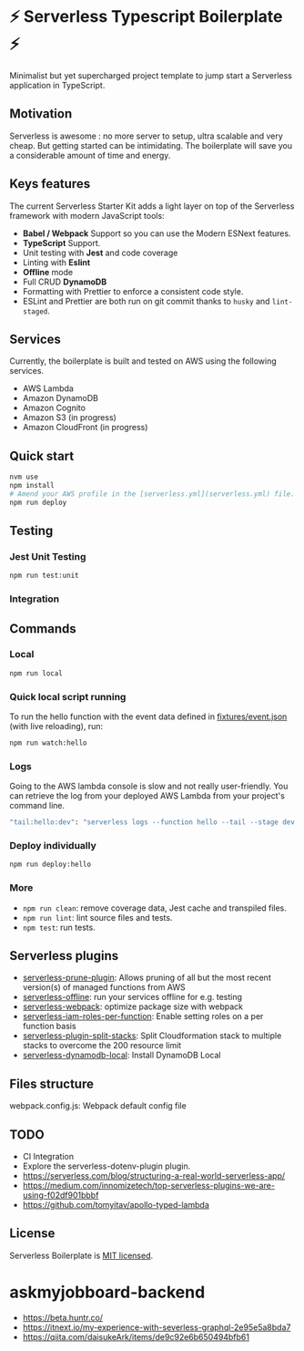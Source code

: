 # ⚡️ Serverless Typescript Boilerplate ⚡️

Minimalist but yet supercharged project template to jump start a Serverless application in TypeScript.

## Motivation

Serverless is awesome : no more server to setup, ultra scalable and very cheap. But getting started can be intimidating. The boilerplate will save you a considerable amount of time and energy.

## Keys features

The current Serverless Starter Kit adds a light layer on top of the Serverless framework with modern JavaScript tools:

- **Babel / Webpack** Support so you can use the Modern ESNext features.
- **TypeScript** Support.
- Unit testing with **Jest** and code coverage
- Linting with **Eslint**
- **Offline** mode
- Full CRUD **DynamoDB**
- Formatting with Prettier to enforce a consistent code style.
- ESLint and Prettier are both run on git commit thanks to `husky` and `lint-staged`.

## Services

Currently, the boilerplate is built and tested on AWS using the following services.

- AWS Lambda
- Amazon DynamoDB
- Amazon Cognito
- Amazon S3 (in progress)
- Amazon CloudFront (in progress)

## Quick start

```bash
nvm use
npm install
# Amend your AWS profile in the [serverless.yml](serverless.yml) file. Search for YOUR_PROFILE.
npm run deploy
```

## Testing

### Jest Unit Testing

```bash
npm run test:unit
```

### Integration

## Commands

### Local

```bash
npm run local
```

### Quick local script running

To run the hello function with the event data defined in [fixtures/event.json](./fixtures/event.json) (with live reloading), run:

```bash
npm run watch:hello
```

### Logs

Going to the AWS lambda console is slow and not really user-friendly. You can retrieve the log from your deployed AWS Lambda from your project's command line.

```bash
"tail:hello:dev": "serverless logs --function hello --tail --stage dev --aws-profile <your profile>"
```

### Deploy individually

```bash
npm run deploy:hello
```

### More

- `npm run clean`: remove coverage data, Jest cache and transpiled files.
- `npm run lint`: lint source files and tests.
- `npm test`: run tests.

## Serverless plugins

- [serverless-prune-plugin](https://www.npmjs.com/package/serverless-prune-plugin): Allows pruning of all but the most recent version(s) of managed functions from AWS
- [serverless-offline](https://github.com/dherault/serverless-offline): run your services offline for e.g. testing
- [serverless-webpack](https://github.com/elastic-coders/serverless-webpack): optimize package size with webpack
- [serverless-iam-roles-per-function](https://www.npmjs.com/package/serverless-iam-roles-per-function): Enable setting roles on a per function basis
- [serverless-plugin-split-stacks](https://github.com/dougmoscrop/serverless-plugin-split-stacks): Split Cloudformation stack to multiple stacks to overcome the 200 resource limit
- [serverless-dynamodb-local](https://www.npmjs.com/package/serverless-dynamodb-local): Install DynamoDB Local

## Files structure

webpack.config.js: Webpack default config file

## TODO

- CI Integration
- Explore the serverless-dotenv-plugin plugin.
- https://serverless.com/blog/structuring-a-real-world-serverless-app/
- https://medium.com/innomizetech/top-serverless-plugins-we-are-using-f02df901bbbf
- https://github.com/tomyitav/apollo-typed-lambda

## License

Serverless Boilerplate is [MIT licensed](https://opensource.org/licenses/MIT).

# askmyjobboard-backend

- https://beta.huntr.co/
- https://itnext.io/my-experience-with-severless-graphql-2e95e5a8bda7
- https://qiita.com/daisukeArk/items/de9c92e6b650494bfb61
